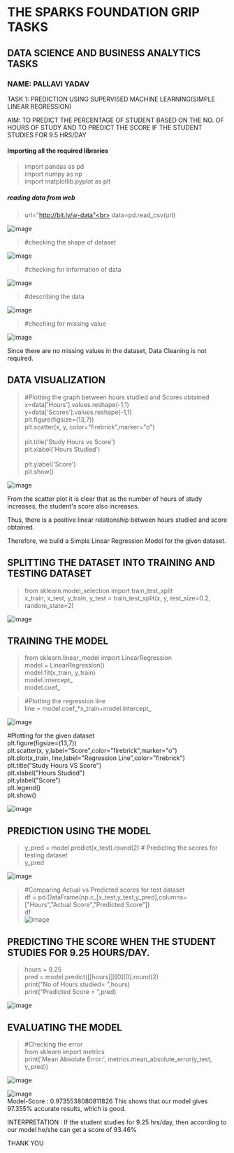 # THE SPARKS FOUNDATION GRIP TASKS
## DATA SCIENCE AND BUSINESS ANALYTICS TASKS
### NAME: PALLAVI YADAV
TASK 1: PREDICTION USING SUPERVISED MACHINE LEARNING(SIMPLE LINEAR REGRESSION)<br>

AIM: TO PREDICT THE PERCENTAGE OF STUDENT BASED ON THE NO. OF HOURS OF STUDY AND TO PREDICT THE SCORE IF THE STUDENT STUDIES FOR 9.5 HRS/DAY

#### Importing all the required libraries<br>
>import pandas as pd<br>
import numpy as np<br>
import matplotlib.pyplot as plt<br>

##### reading data from web<br>
>url="http://bit.ly/w-data"<br>
data=pd.read_csv(url)<br>

![image](https://user-images.githubusercontent.com/97663851/173022920-a0c96410-691f-4e5a-957a-6e691df85f27.png)

> #checking the shape of dataset<br>

![image](https://user-images.githubusercontent.com/97663851/173022516-95068989-dc68-42c1-85a4-9df25a18c4d9.png)

>#checking for information of data<br>

![image](https://user-images.githubusercontent.com/97663851/173073239-9e2b302a-5016-44b5-94ae-75b2a142967c.png)

> #describing the data<br>

![image](https://user-images.githubusercontent.com/97663851/173073445-d4b6ef1f-27da-480a-925f-cb02264a5ea6.png)

>#cheching for missing value<br>

![image](https://user-images.githubusercontent.com/97663851/173073710-183a9d80-0b85-4927-9b01-010e465c4538.png)

Since there are no missing values in the dataset, Data Cleaning is not required.

## DATA VISUALIZATION
> #Plotting the graph between hours studied and Scores obtained<br>
x=data['Hours'].values.reshape(-1,1)<br>
y=data['Scores'].values.reshape(-1,1)<br>
plt.figure(figsize=(13,7))<br>
plt.scatter(x, y, color="firebrick",marker="o")<br>  
plt.title('Study Hours vs Score') <br> 
plt.xlabel('Hours Studied')<br>  
plt.ylabel('Score')<br>
plt.show()<br>

![image](https://user-images.githubusercontent.com/97663851/173074473-b5068f4f-a17e-4aa8-8625-e571d8602eb7.png)

From the scatter plot it is clear that as the number of hours of study increases, the student's score also increases.

Thus, there is a positive linear relationship between hours studied and score obtained.

Therefore, we build a Simple Linear Regression Model for the given dataset.

## SPLITTING THE DATASET INTO TRAINING AND TESTING DATASET

>from sklearn.model_selection import train_test_split <br> 
x_train, x_test, y_train, y_test = train_test_split(x, y, test_size=0.2, random_state=2)<br>

![image](https://user-images.githubusercontent.com/97663851/173075184-53f185e8-9d71-49ad-bf8c-a7ff831a5560.png)
## TRAINING THE MODEL

>from sklearn.linear_model import LinearRegression  <br>
model = LinearRegression()  <br>
model.fit(x_train, y_train) <br>
model.intercept_<br>
model.coef_<br>

>#Plotting the regression line<br>
line = model.coef_*x_train+model.intercept_<br>

![image](https://user-images.githubusercontent.com/97663851/173075682-4c8c483c-e4ac-401d-9116-55d90c635a3e.png)

#Plotting for the given dataset<br>
plt.figure(figsize=(13,7))<br>
plt.scatter(x, y,label="Score",color="firebrick",marker="o")<br>
plt.plot(x_train, line,label="Regression Line",color="firebrick")<br>
plt.title("Study Hours  VS Score")<br>
plt.xlabel("Hours Studied")<br>
plt.ylabel("Score")<br>
plt.legend()<br>
plt.show()<br>

![image](https://user-images.githubusercontent.com/97663851/173076216-d45a7004-7a58-41cb-98ee-dbf8e03def9d.png)

## PREDICTION USING THE MODEL

>y_pred = model.predict(x_test).round(2) # Predicting the scores for testing dataset<br>
y_pred<br>


![image](https://user-images.githubusercontent.com/97663851/173076413-b0f3cdb9-9210-4a01-981a-07b89b69b34b.png)

>#Comparing Actual vs Predicted scores for test dataset<br>
df = pd.DataFrame(np.c_[x_test,y_test,y_pred],columns=["Hours","Actual Score","Predicted Score"])  <br>
df <br>
![image](https://user-images.githubusercontent.com/97663851/173076658-43571bb0-bb9f-4902-b635-c82064737968.png)


## PREDICTING THE SCORE WHEN THE STUDENT STUDIES FOR 9.25 HOURS/DAY.

>hours = 9.25<br>
pred = model.predict([[hours]])[0][0].round(2)<br>
print("No of Hours studied= ",hours)<br>
print("Predicted Score = ",pred)<br>

![image](https://user-images.githubusercontent.com/97663851/173076908-e9bde5c9-1a69-4d1a-be78-521bea29998e.png)




## EVALUATING THE MODEL
>#Checking the error<br>
from sklearn import metrics <br> 
print('Mean Absolute Error:', metrics.mean_absolute_error(y_test, y_pred)) <br>

![image](https://user-images.githubusercontent.com/97663851/173077166-ca77e820-1d6a-43c7-b967-d7646c54c7e8.png)

![image](https://user-images.githubusercontent.com/97663851/173077306-f6c00511-a4f3-481c-9104-9bffef349e35.png)<br>
Model-Score : 0.9735538080811826
This shows that our model gives 97.355% accurate results, which is good.

INTERPRETATION : If the student studies for 9.25 hrs/day, then according to our model he/she can get a score of 93.46%

THANK YOU



